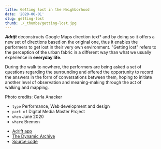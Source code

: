 ```yaml
---
title: Getting lost in the Neighborhood
date: '2020-06-01'
slug: getting-lost
thumb: ./_thumbs/getting-lost.jpg
---
```


***Adrift*** deconstructs Google Maps direction text* and by doing so it offers a new set of directions based on the original one, thus it enables the performers to get lost in their very own environment. "Getting lost" refers to the perception of the urban fabric in a different way than what we usually experience in **everyday life**.

During the walk to nowhere, the performers are being asked a set of questions regarding the surrounding and offered the opportunity to record the answers in the form of conversations between them, hoping to initiate another level of observation and meaning-making through the act of walking and mapping.

Photo credits: Carla Anacker

<!-- -->

- `type` Performance, Web development and design
- `part of` Digital Media Master Project
- `when` June 2020
- `where` Bremen

<!-- -->

- [Adrift app](https://farzadgo.github.io/adrift-react/)
- [The Dynamic Archive](https://thedynamicarchive.net/component/how-to-get-lost-in-the-neighborhood)
- [Source code](https://github.com/farzadgo/adrift-js)

